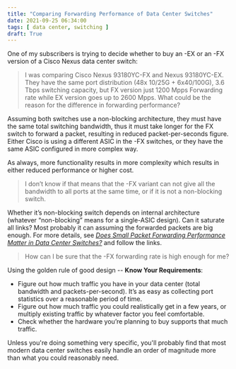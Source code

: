```yaml
---
title: "Comparing Forwarding Performance of Data Center Switches"
date: 2021-09-25 06:34:00
tags: [ data center, switching ]
draft: True
---
```

One of my subscribers is trying to decide whether to buy an -EX or an -FX version of a Cisco Nexus data center switch:

> I was comparing Cisco Nexus 93180YC-FX and Nexus 93180YC-EX. They have the same port distribution (48x 10/25G + 6x40/100G), 3.6 Tbps switching capacity, but FX version just 1200 Mpps Forwarding rate while EX version goes up to 2600 Mpps. What could be the reason for the difference in forwarding performance?

Assuming both switches use a non-blocking architecture, they must have the same total switching bandwidth, thus it must take longer for the FX switch to forward a packet, resulting in reduced packet-per-seconds figure. Either Cisco is using a different ASIC in the -FX switches, or they have the same ASIC configured in more complex way.
<!--more-->
As always, more functionality results in more complexity which results in either reduced performance or higher cost.

> I don’t know if that means that the -FX variant can not give all the bandwidth to all ports at the same time, or if it is not a non-blocking switch.

Whether it’s non-blocking switch depends on internal architecture (whatever “non-blocking” means for a single-ASIC design). Can it saturate all links? Most probably it can assuming the forwarded packets are big enough. For more details, see _[Does Small Packet Forwarding Performance Matter in Data Center Switches?](https://blog.ipspace.net/2021/05/small-packet-forwarding-performance.html)_ and follow the links.

> How can I be sure that the -FX forwarding rate is high enough for me?

Using the golden rule of good design -- **Know Your Requirements**:

* Figure out how much traffic you have in your data center (total bandwidth and packets-per-second). It’s as easy as collecting port statistics over a reasonable period of time.
* Figure out how much traffic you could realistically get in a few years, or multiply existing traffic by whatever factor you feel comfortable.
* Check whether the hardware you’re planning to buy supports that much traffic.

Unless you're doing something very specific, you'll probably find that most modern data center switches easily handle an order of magnitude more than what you could reasonably need.
